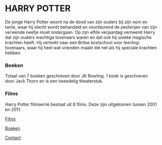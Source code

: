 # HARRY POTTER

De jonge Harry Potter woont na de dood van zijn ouders bij zijn oom en tante, waar hij slecht wordt behandeld en voortdurend de pesterijen van zijn verwende neefje moet ondergaan. Op zijn elfde verjaardag verneemt Harry dat zijn ouders machtige tovenaars waren en dat ook hij unieke magische krachten heeft. Hij vertrekt naar een Britse kostschool voor leerling-tovenaars, waar hij heel wat vrienden maakt die net als hij speciale krachten hebben.


### Boeken

Totaal van 7 boeken geschreven door JK Rowling.
1 boek is geschreven door Jack Thorn en is een tweedelig theaterstuk.

### Films

Harry Potter filmserrie bestaat uit 8 films. Deze zijn uitgekomen tussen 2001 en 2011. 


[Films](films.md)

[Boeken](boeken.md)

[Contact](contact.md)